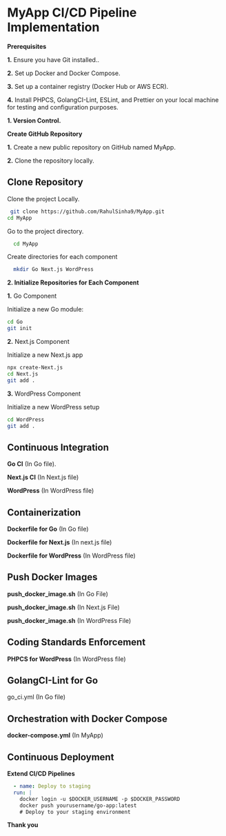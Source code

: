 # MyApp CI/CD Pipeline Implementation

**Prerequisites**

**1.** Ensure you have Git installed..

**2.** Set up Docker and Docker Compose.

**3.** Set up a container registry (Docker Hub or AWS ECR).

**4.** Install PHPCS, GolangCI-Lint, ESLint, and Prettier on your local machine for testing and configuration purposes.

**1. Version Control.**

**Create GitHub Repository**

**1.** Create a new public repository on GitHub named MyApp.

**2.** Clone the repository locally.


## Clone Repository

Clone the project Locally.

```bash
 git clone https://github.com/RahulSinha9/MyApp.git
cd MyApp

```

Go to the project directory.

```bash
  cd MyApp
```

Create directories for each component


```bash
  mkdir Go Next.js WordPress

```

**2. Initialize Repositories for Each Component**

**1.** Go Component

Initialize a new Go module:

```bash
cd Go
git init
```
**2.** Next.js Component

Initialize a new Next.js app 
```bash
npx create-Next.js
cd Next.js
git add .
```
**3.** WordPress Component

Initialize a new WordPress setup

```bash
cd WordPress
git add .
```

## Continuous Integration

**Go CI** (In Go file).

**Next.js CI** (In Next.js file)

**WordPress** (In WordPress file)


## Containerization
**Dockerfile for Go** (In Go file)

**Dockerfile for Next.js** (In next.js file)

**Dockerfile for WordPress** (In WordPress file)

## Push Docker Images

**push_docker_image.sh** (In Go File)

**push_docker_image.sh** (In Next.js File)

**push_docker_image.sh** (In WordPress File)


## Coding Standards Enforcement

**PHPCS for WordPress** (In WordPress file)

## GolangCI-Lint for Go
go_ci.yml (In Go file)

## Orchestration with Docker Compose

**docker-compose.yml** (In MyApp)

## Continuous Deployment

**Extend CI/CD Pipelines**

```yaml
  - name: Deploy to staging
  run: |
    docker login -u $DOCKER_USERNAME -p $DOCKER_PASSWORD
    docker push yourusername/go-app:latest
    # Deploy to your staging environment
```


                
                
 **Thank you**
                       



